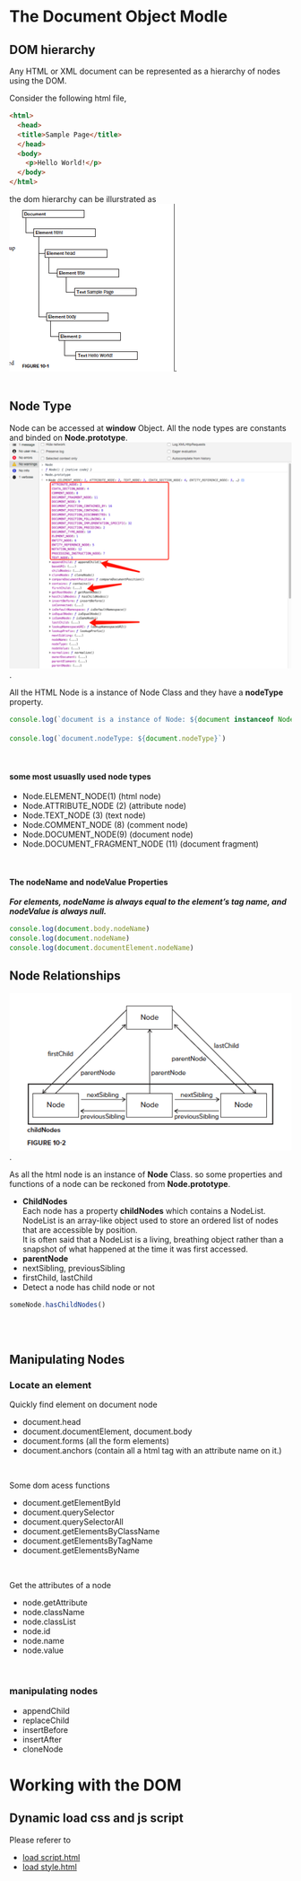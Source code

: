 # The Document Object Modle

## DOM hierarchy
Any HTML or XML document can be
represented as a hierarchy of nodes using the
DOM. <br>

Consider the following html file, 
```html
<html>
  <head>
  <title>Sample Page</title>
  </head>
  <body>
    <p>Hello World!</p>
  </body>
</html>
```
the dom hierarchy can be illurstrated as
![DOM hierachy](./includes/01.figure_dom_hierarchy.png).<br><br>


## Node Type
Node can be accessed at **window** Object. All the node types are constants and binded on **Node.prototype**.
<br>
![DOM hierachy](./includes/02.Node.prototype.png).

All the HTML Node is a instance of Node Class and they have a **nodeType** property.

```javascript
console.log(`document is a instance of Node: ${document instanceof Node}`)

console.log(`document.nodeType: ${document.nodeType}`)
```
<br>

#### some most usuaslly used node types
- Node.ELEMENT_NODE(1) (html node)
- Node.ATTRIBUTE_NODE (2) (attribute node)
- Node.TEXT_NODE (3)  (text node)
- Node.COMMENT_NODE (8) (comment node)
- Node.DOCUMENT_NODE(9) (document node)
- Node.DOCUMENT_FRAGMENT_NODE (11) (document fragment)
<br>

#### The nodeName and nodeValue Properties
***For elements, nodeName is always equal to the element’s tag name, and nodeValue is always null.***

```javascript
console.log(document.body.nodeName)
console.log(document.nodeName)
console.log(document.documentElement.nodeName)
```


## Node Relationships

![DOM hierachy](./includes/03.node_relationships.png).<br>

As all the html node is an instance of **Node** Class. so some properties and functions of a node can be reckoned from **Node.prototype**. <br>

- **ChildNodes**
<br>Each node has a property **childNodes** which contains a NodeList. NodeList is an array-like object used to store an ordered list of nodes that are accessible by position.<br>
It is often said that a NodeList is a living, breathing object rather than a snapshot of what happened at
the time it was first accessed.<br>
- **parentNode**
- nextSibling, previousSibling
- firstChild, lastChild
- Detect a node has child node or not
```javascript
someNode.hasChildNodes()
```
<br><br>

## Manipulating Nodes
### Locate an element
Quickly find element on document node
- document.head
- document.documentElement, document.body
- document.forms (all the form elements)
- document.anchors (contain all a html tag with an attribute name on it.)
<br>

Some dom acess functions
- document.getElementById
- document.querySelector
- document.querySelectorAll
- document.getElementsByClassName
- document.getElementsByTagName
- document.getElementsByName
<br>

Get the attributes of a node
- node.getAttribute
- node.className
- node.classList
- node.id
- node.name
- node.value
<br>

### manipulating nodes
- appendChild
- replaceChild
- insertBefore
- insertAfter
- cloneNode


# Working with the DOM

## Dynamic load css and js script
Please referer to 
- <a href="./05.01.load script.html">load script.html</a>
- <a href="./05.02.load style.html">load style.html</a>